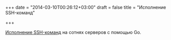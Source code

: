 +++
date = "2014-03-10T00:26:12+03:00"
draft = false
title = "Исполнение SSH-команд"

+++

<p><a href="http://habrahabr.ru/post/215111/">Исполнение SSH-команд</a> на сотнях серверов с помощью Go.</p>


